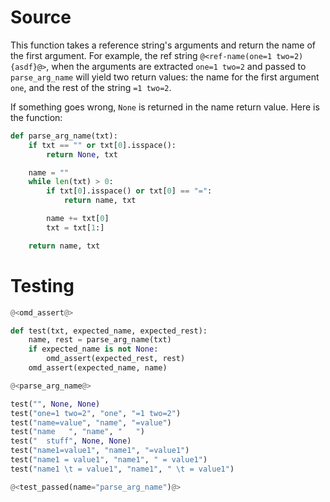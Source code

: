 # Source

This function takes a reference string's arguments and return the name of the first argument. For example, the ref string `@<ref-name(one=1 two=2){asdf}@>`, when the arguments are extracted `one=1 two=2` and passed to `parse_arg_name` will yield two return values: the name for the first argument `one`, and the rest of the string `=1 two=2`.

If something goes wrong, `None` is returned in the name return value. Here is the function:

```python {name=parse_arg_name}
def parse_arg_name(txt):
    if txt == "" or txt[0].isspace():
        return None, txt

    name = ""
    while len(txt) > 0:
        if txt[0].isspace() or txt[0] == "=":
            return name, txt

        name += txt[0]
        txt = txt[1:]

    return name, txt
```

# Testing

```python {name=parse_arg_name_tests menu=true}
@<omd_assert@>

def test(txt, expected_name, expected_rest):
    name, rest = parse_arg_name(txt)
    if expected_name is not None:
        omd_assert(expected_rest, rest)
    omd_assert(expected_name, name)

@<parse_arg_name@>

test("", None, None)
test("one=1 two=2", "one", "=1 two=2")
test("name=value", "name", "=value")
test("name   ", "name", "   ")
test("  stuff", None, None)
test("name1=value1", "name1", "=value1")
test("name1 = value1", "name1", " = value1")
test("name1 \t = value1", "name1", " \t = value1")

@<test_passed(name="parse_arg_name")@>
```
